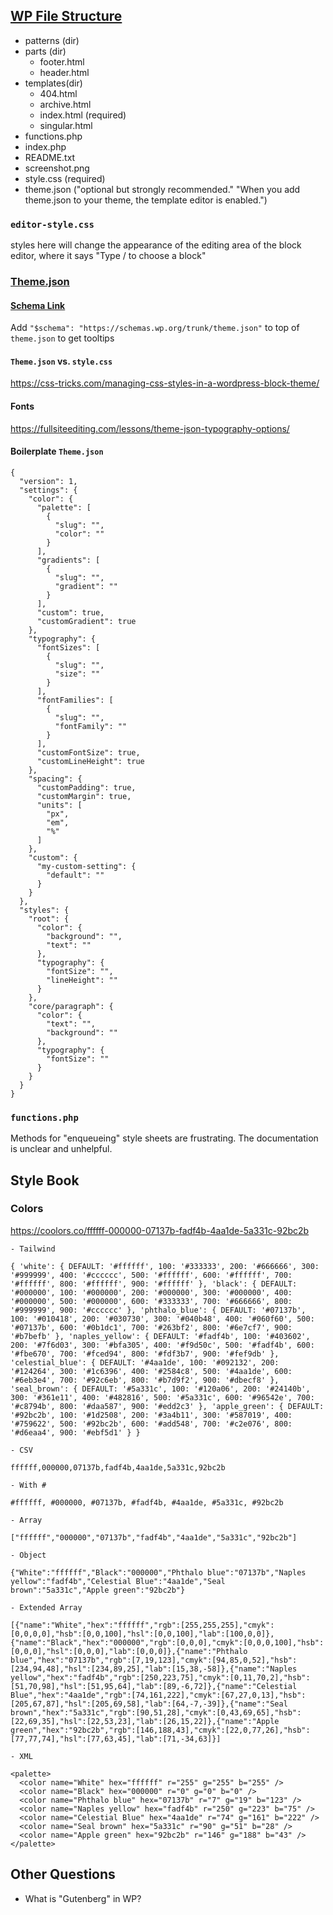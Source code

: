 ## [WP File Structure](https://developer.wordpress.org/themes/block-themes/block-theme-setup/)

-   patterns (dir)
-   parts (dir)
    -   footer.html
    -   header.html
-   templates(dir)
    -   404.html
    -   archive.html
    -   index.html (required)
    -   singular.html
-   functions.php
-   index.php
-   README.txt
-   screenshot.png
-   style.css (required)
-   theme.json ("optional but strongly recommended." "When you add theme.json to your theme, the template editor is enabled.")

### `editor-style.css`

styles here will change the appearance of the editing area of the block editor, where it says "Type / to choose a block"

### [Theme.json](https://developer.wordpress.org/themes/advanced-topics/theme-json/)

#### [Schema Link](https://developer.wordpress.org/block-editor/how-to-guides/themes/theme-json/#developing-with-theme-json)

Add `"$schema": "https://schemas.wp.org/trunk/theme.json"` to top of `theme.json` to get tooltips

#### `Theme.json` vs. `style.css`

https://css-tricks.com/managing-css-styles-in-a-wordpress-block-theme/

#### Fonts
https://fullsiteediting.com/lessons/theme-json-typography-options/ 


#### Boilerplate `Theme.json`

```
{
  "version": 1,
  "settings": {
    "color": {
      "palette": [
        {
          "slug": "",
          "color": ""
        }
      ],
      "gradients": [
        {
          "slug": "",
          "gradient": ""
        }
      ],
      "custom": true,
      "customGradient": true
    },
    "typography": {
      "fontSizes": [
        {
          "slug": "",
          "size": ""
        }
      ],
      "fontFamilies": [
        {
          "slug": "",
          "fontFamily": ""
        }
      ],
      "customFontSize": true,
      "customLineHeight": true
    },
    "spacing": {
      "customPadding": true,
      "customMargin": true,
      "units": [
        "px",
        "em",
        "%"
      ]
    },
    "custom": {
      "my-custom-setting": {
        "default": ""
      }
    }
  },
  "styles": {
    "root": {
      "color": {
        "background": "",
        "text": ""
      },
      "typography": {
        "fontSize": "",
        "lineHeight": ""
      }
    },
    "core/paragraph": {
      "color": {
        "text": "",
        "background": ""
      },
      "typography": {
        "fontSize": ""
      }
    }
  }
}

```

### `functions.php`

Methods for "enqueueing" style sheets are frustrating. The documentation is unclear and unhelpful.

## Style Book

### Colors

https://coolors.co/ffffff-000000-07137b-fadf4b-4aa1de-5a331c-92bc2b

```
- Tailwind

{ 'white': { DEFAULT: '#ffffff', 100: '#333333', 200: '#666666', 300: '#999999', 400: '#cccccc', 500: '#ffffff', 600: '#ffffff', 700: '#ffffff', 800: '#ffffff', 900: '#ffffff' }, 'black': { DEFAULT: '#000000', 100: '#000000', 200: '#000000', 300: '#000000', 400: '#000000', 500: '#000000', 600: '#333333', 700: '#666666', 800: '#999999', 900: '#cccccc' }, 'phthalo_blue': { DEFAULT: '#07137b', 100: '#010418', 200: '#030730', 300: '#040b48', 400: '#060f60', 500: '#07137b', 600: '#0b1dc1', 700: '#263bf2', 800: '#6e7cf7', 900: '#b7befb' }, 'naples_yellow': { DEFAULT: '#fadf4b', 100: '#403602', 200: '#7f6d03', 300: '#bfa305', 400: '#f9d50c', 500: '#fadf4b', 600: '#fbe670', 700: '#fced94', 800: '#fdf3b7', 900: '#fef9db' }, 'celestial_blue': { DEFAULT: '#4aa1de', 100: '#092132', 200: '#124264', 300: '#1c6396', 400: '#2584c8', 500: '#4aa1de', 600: '#6eb3e4', 700: '#92c6eb', 800: '#b7d9f2', 900: '#dbecf8' }, 'seal_brown': { DEFAULT: '#5a331c', 100: '#120a06', 200: '#24140b', 300: '#361e11', 400: '#482816', 500: '#5a331c', 600: '#96542e', 700: '#c8794b', 800: '#daa587', 900: '#edd2c3' }, 'apple_green': { DEFAULT: '#92bc2b', 100: '#1d2508', 200: '#3a4b11', 300: '#587019', 400: '#759622', 500: '#92bc2b', 600: '#add548', 700: '#c2e076', 800: '#d6eaa4', 900: '#ebf5d1' } }

- CSV

ffffff,000000,07137b,fadf4b,4aa1de,5a331c,92bc2b

- With #

#ffffff, #000000, #07137b, #fadf4b, #4aa1de, #5a331c, #92bc2b

- Array

["ffffff","000000","07137b","fadf4b","4aa1de","5a331c","92bc2b"]

- Object

{"White":"ffffff","Black":"000000","Phthalo blue":"07137b","Naples yellow":"fadf4b","Celestial Blue":"4aa1de","Seal brown":"5a331c","Apple green":"92bc2b"}

- Extended Array

[{"name":"White","hex":"ffffff","rgb":[255,255,255],"cmyk":[0,0,0,0],"hsb":[0,0,100],"hsl":[0,0,100],"lab":[100,0,0]},{"name":"Black","hex":"000000","rgb":[0,0,0],"cmyk":[0,0,0,100],"hsb":[0,0,0],"hsl":[0,0,0],"lab":[0,0,0]},{"name":"Phthalo blue","hex":"07137b","rgb":[7,19,123],"cmyk":[94,85,0,52],"hsb":[234,94,48],"hsl":[234,89,25],"lab":[15,38,-58]},{"name":"Naples yellow","hex":"fadf4b","rgb":[250,223,75],"cmyk":[0,11,70,2],"hsb":[51,70,98],"hsl":[51,95,64],"lab":[89,-6,72]},{"name":"Celestial Blue","hex":"4aa1de","rgb":[74,161,222],"cmyk":[67,27,0,13],"hsb":[205,67,87],"hsl":[205,69,58],"lab":[64,-7,-39]},{"name":"Seal brown","hex":"5a331c","rgb":[90,51,28],"cmyk":[0,43,69,65],"hsb":[22,69,35],"hsl":[22,53,23],"lab":[26,15,22]},{"name":"Apple green","hex":"92bc2b","rgb":[146,188,43],"cmyk":[22,0,77,26],"hsb":[77,77,74],"hsl":[77,63,45],"lab":[71,-34,63]}]

- XML

<palette>
  <color name="White" hex="ffffff" r="255" g="255" b="255" />
  <color name="Black" hex="000000" r="0" g="0" b="0" />
  <color name="Phthalo blue" hex="07137b" r="7" g="19" b="123" />
  <color name="Naples yellow" hex="fadf4b" r="250" g="223" b="75" />
  <color name="Celestial Blue" hex="4aa1de" r="74" g="161" b="222" />
  <color name="Seal brown" hex="5a331c" r="90" g="51" b="28" />
  <color name="Apple green" hex="92bc2b" r="146" g="188" b="43" />
</palette>
```

## Other Questions

-   What is "Gutenberg" in WP?
